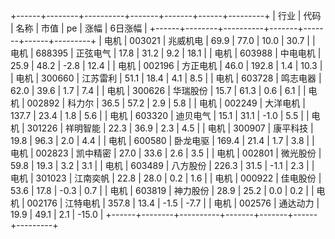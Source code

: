 +------+--------+----------+-------+-------+------+---------+
| 行业 |  代码  |   名称   | 市值  |  pe   | 涨幅 | 6日涨幅 |
+------+--------+----------+-------+-------+------+---------+
| 电机 | 003021 | 兆威机电 | 69.9  | 77.0  | 10.0 |  30.7   |
| 电机 | 688395 | 正弦电气 | 17.8  | 31.2  | 9.2  |  18.1   |
| 电机 | 603988 | 中电电机 | 25.9  | 48.2  | -2.8 |  12.4   |
| 电机 | 002196 | 方正电机 | 46.0  | 192.8 | 1.4  |  10.3   |
| 电机 | 300660 | 江苏雷利 | 51.1  | 18.4  | 4.1  |   8.5   |
| 电机 | 603728 | 鸣志电器 | 62.0  | 39.6  | 1.7  |   7.4   |
| 电机 | 300626 | 华瑞股份 | 15.7  | 61.3  | 0.6  |   6.1   |
| 电机 | 002892 |  科力尔  | 36.5  | 57.2  | 2.9  |   5.8   |
| 电机 | 002249 | 大洋电机 | 137.7 | 23.4  | 1.8  |   5.6   |
| 电机 | 603320 | 迪贝电气 | 15.1  | 31.1  | -1.0 |   5.5   |
| 电机 | 301226 | 祥明智能 | 22.3  | 36.9  | 2.3  |   4.5   |
| 电机 | 300907 | 康平科技 | 19.8  | 96.3  | 2.0  |   4.4   |
| 电机 | 600580 | 卧龙电驱 | 169.4 | 21.4  | 1.7  |   3.8   |
| 电机 | 002823 | 凯中精密 | 27.0  | 33.6  | 2.6  |   3.5   |
| 电机 | 002801 | 微光股份 | 59.8  | 19.3  | 3.2  |   3.1   |
| 电机 | 603489 | 八方股份 | 226.3 | 31.5  | -1.1 |   2.3   |
| 电机 | 301023 | 江南奕帆 | 22.8  | 28.0  | 0.2  |   1.6   |
| 电机 | 000922 | 佳电股份 | 53.6  | 17.8  | -0.3 |   0.7   |
| 电机 | 603819 | 神力股份 | 28.9  | 25.2  | 0.0  |   0.2   |
| 电机 | 002176 | 江特电机 | 357.8 | 13.4  | -1.5 |  -7.7   |
| 电机 | 002576 | 通达动力 | 19.9  | 49.1  | 2.1  |  -15.0  |
+------+--------+----------+-------+-------+------+---------+
